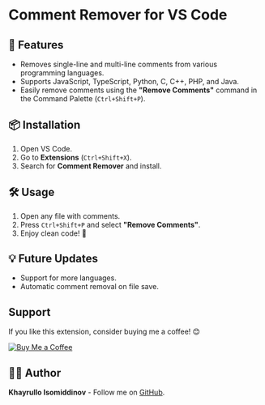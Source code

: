 # Comment Remover for VS Code

## 🚀 Features
- Removes single-line and multi-line comments from various programming languages.
- Supports JavaScript, TypeScript, Python, C, C++, PHP, and Java.
- Easily remove comments using the **"Remove Comments"** command in the Command Palette (`Ctrl+Shift+P`).

## 📦 Installation
1. Open VS Code.
2. Go to **Extensions** (`Ctrl+Shift+X`).
3. Search for **Comment Remover** and install.

## 🛠 Usage
1. Open any file with comments.
2. Press `Ctrl+Shift+P` and select **"Remove Comments"**.
3. Enjoy clean code! 🚀

## 💡 Future Updates
- Support for more languages.
- Automatic comment removal on file save.

## Support

If you like this extension, consider buying me a coffee! 😊

[![Buy Me a Coffee](https://img.shields.io/badge/-Buy%20Me%20a%20Coffee-orange?logo=buy-me-a-coffee&logoColor=white&style=for-the-badge)](https://www.buymeacoffee.com/harry281203)


## 👨‍💻 Author
**Khayrullo Isomiddinov** - Follow me on [GitHub](https://github.com/khayrullo-isomiddinov).
